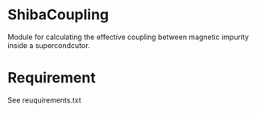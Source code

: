 # ShibaCoupling

Module for calculating the effective coupling between magnetic impurity inside a supercondcutor.

# Requirement

See reuquirements.txt

